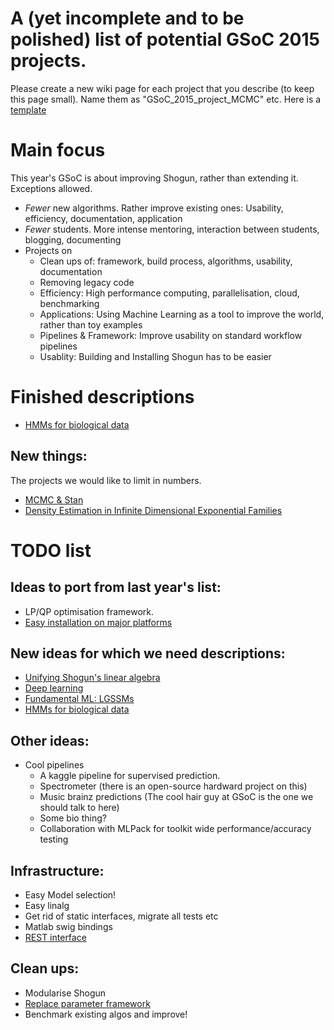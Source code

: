 # A (yet incomplete and to be polished) list of potential GSoC 2015 projects.
Please create a new wiki page for each project that you describe (to keep this page small). Name them as "GSoC_2015_project_MCMC" etc. Here is a [template](GSoC_2015_project_template)

# Main focus
This year's GSoC is about improving Shogun, rather than extending it. Exceptions allowed.

 * *Fewer* new algorithms. Rather improve existing ones: Usability, efficiency, documentation, application
 * *Fewer* students. More intense mentoring, interaction between students, blogging, documenting
 * Projects on
   * Clean ups of: framework, build process, algorithms, usability, documentation
   * Removing legacy code
   * Efficiency: High performance computing, parallelisation, cloud, benchmarking
   * Applications: Using Machine Learning as a tool to improve the world, rather than toy examples
   * Pipelines & Framework: Improve usability on standard workflow pipelines
   * Usablity: Building and Installing Shogun has to be easier


# Finished descriptions
 * [HMMs for biological data](GSoC_2015_project_hmms)

## New things:
The projects we would like to limit in numbers.
 * [MCMC & Stan](GSoC_2015_project_MCMC_Stan)
 * [Density Estimation in Infinite Dimensional Exponential Families](GSoC_2015_project_kernel_infinite_exponential)


# TODO list
## Ideas to port from last year's list:
 * LP/QP optimisation framework.
 * [Easy installation on major platforms](GSoC_2015_project_installation)

## New ideas for which we need descriptions:
 * [Unifying Shogun's linear algebra](GSoC_2015_project_linalg)
 * [Deep learning](GSoC_2015_project_deep_learning)
 * [Fundamental ML: LGSSMs](GSoC_2015_project_fundamental)
 * [HMMs for biological data](GSoC_2015_project_hmms)

## Other ideas:
 * Cool pipelines
   * A kaggle pipeline for supervised prediction.
   * Spectrometer (there is an open-source hardward project on this)
   * Music brainz predictions (The cool hair guy at GSoC is the one we should talk to here)
   * Some bio thing?
   * Collaboration with MLPack for toolkit wide performance/accuracy testing

## Infrastructure:
 * Easy Model selection!
 * Easy linalg
 * Get rid of static interfaces, migrate all tests etc
 * Matlab swig bindings
 * [REST interface](GSoC_2015_project_rest)

## Clean ups:
 * Modularise Shogun
 * [Replace parameter framework](GSoC_2015_project_parameters)
 * Benchmark existing algos and improve!